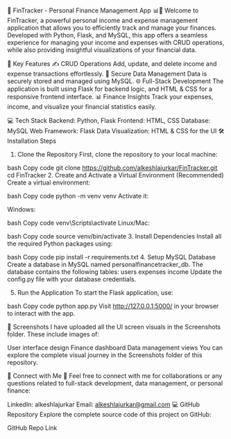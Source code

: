 🎉 FinTracker - Personal Finance Management App 📊💸
Welcome to FinTracker, a powerful personal income and expense management application that allows you to efficiently track and manage your finances. Developed with Python, Flask, and MySQL, this app offers a seamless experience for managing your income and expenses with CRUD operations, while also providing insightful visualizations of your financial data.

🔑 Key Features
✍️ CRUD Operations
Add, update, and delete income and expense transactions effortlessly.
🔐 Secure Data Management
Data is securely stored and managed using MySQL.
🌐 Full-Stack Development
The application is built using Flask for backend logic, and HTML & CSS for a responsive frontend interface.
📊 Finance Insights
Track your expenses, income, and visualize your financial statistics easily.

💻 Tech Stack
Backend: Python, Flask
Frontend: HTML, CSS
Database: MySQL
Web Framework: Flask
Data Visualization: HTML & CSS for the UI
🛠️ Installation Steps
1. Clone the Repository
First, clone the repository to your local machine:

bash
Copy code
git clone https://github.com/alkeshlajurkar/FinTracker.git
cd FinTracker
2. Create and Activate a Virtual Environment (Recommended)
Create a virtual environment:

bash
Copy code
python -m venv venv
Activate it:

Windows:

bash
Copy code
venv\Scripts\activate
Linux/Mac:

bash
Copy code
source venv/bin/activate
3. Install Dependencies
Install all the required Python packages using:

bash
Copy code
pip install -r requirements.txt
4. Setup MySQL Database
Create a database in MySQL named personalfinancetracker_db.
The database contains the following tables:
users
expenses
income
Update the config.py file with your database credentials.

5. Run the Application
To start the Flask application, use:

bash
Copy code
python app.py
Visit http://127.0.0.1:5000/ in your browser to interact with the app.

📸 Screenshots
I have uploaded all the UI screen visuals in the Screenshots folder. These include images of:

User interface design
Finance dashboard
Data management views
You can explore the complete visual journey in the Screenshots folder of this repository.

🔗 Connect with Me 🤝
Feel free to connect with me for collaborations or any questions related to full-stack development, data management, or personal finance:

LinkedIn: alkeshlajurkar
Email: alkeshlajurkar@gmail.com
💻 GitHub Repository
Explore the complete source code of this project on GitHub:

GitHub Repo Link

